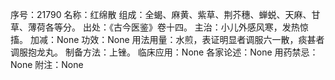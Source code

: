 序号：21790
名称：红绵散
组成：全蝎、麻黄、紫草、荆芥穗、蝉蜕、天麻、甘草、薄荷各等分。
出处：《古今医鉴》卷十四。
主治：小儿外感风寒，发热惊搐。
加减：None
功效：None
用法用量：水煎，表证明显者调服六一散，痰甚者调服抱龙丸。
制备方法：上锉。
临床应用：None
各家论述：None
用药禁忌：None
附注：None
